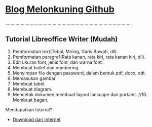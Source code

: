 # [Blog Melonkuning Github](https://kuriyantoadi.github.io/melonkuning/)
...................................................................................................

## Tutorial Libreoffice Writer (Mudah)

1. Pemformatan text(Tebal, Miring, Garis Bawah, dll).
2. Pemformatan paragraf(Rata kanan, rata kiri, rata kanan kiri, dll).
3. Edit ukuran font, jenis font, dan warna font.
4. Membuat bullet dan numbering.
5. Menyimpan file dengan password, dalam bentuk pdf, docx, odt.
6. Memasukan gambar.
7. Membuat tabel.
8. Membuat diagram.
9. Mencetak dokumen,membuat layout lanscape dan portaint.
//10. Membuat bagan.

Mendapatkan tutorial?
- [Download dari Internet](https://kuriyantoadi.github.io/melonkuning/libreoffice-writer-mudah/unduh)
